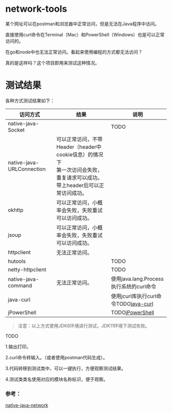 # network-tools

某个网址可以在postman和浏览器中正常访问，但是无法在Java程序中访问。

直接使用curl命令在Terminal（Mac）和PowerShell（Windows）也是可以正常访问的。

在go和node中也无法正常访问。看起来使用编程的方式都无法访问？

真的是这样吗？这个项目即用来测试这种情况。

# 测试结果

各种方式测试结果如下：


| 访问方式                  | 结果                                                                                                                           | 说明                                                                           |
| ------------------------- | ------------------------------------------------------------------------------------------------------------------------------ | ------------------------------------------------------------------------------ |
| native-java-Socket        |                                                                                                                                | TODO                                                                           |
| native-java-URLConnection | 可以正常访问，不带Header（header中cookie信息）的情况下<br />第一次访问会失败，重复请求可以成功。带上header后可以正常访问成功。 |                                                                                |
| okhttp                    | 可以正常访问，小概率会失败，失败重试可以访问成功。                                                                             |                                                                                |
| jsoup                     | 可以正常访问，小概率会失败，失败重试可以访问成功。                                                                             |                                                                                |
| httpclient                | 无法正常访问。                                                                                                                 |                                                                                |
| hutools                   |                                                                                                                                | TODO                                                                           |
| netty-httpclient          |                                                                                                                                | TODO                                                                           |
| native-java-command       | 无法正常访问。                                                                                                                 | 使用java.lang.Process执行系统的curl命令                                        |
| java-curl                 |                                                                                                                                | 使用jcurl库执行curl命令TODO[java-curl](https://github.com/rockswang/java-curl) |
| jPowerShell               |                                                                                                                                | TODO[jPowerShell](https://github.com/profesorfalken/jPowerShell)               |

> 注意：以上方式使用JDK8环境进行测试，JDK11环境下测试失败。

TODO

1.输出打印。

2.curl命令转输入。（或者使用postman代码生成）。

3.代码转移到测试类中，可以一键执行，方便观察测试结果。

4.测试类类名使用对应的模块名称标识，便于观察。

### 参考：

[native-java-network](./native-java-network/README.MD)
